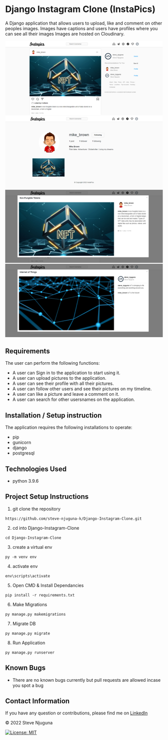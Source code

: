 # Django Instagram Clone (InstaPics)
A Django application that allows users to upload, like and comment on other peoples images. Images have captions and users have profiles where you can see all their images Images are hosted on Cloudinary.

![](https://github.com/steve-njuguna-k/Django-Instagram-Clone/blob/master/Screenshots/1.PNG)
![](https://github.com/steve-njuguna-k/Django-Instagram-Clone/blob/master/Screenshots/2.PNG)
![](https://github.com/steve-njuguna-k/Django-Instagram-Clone/blob/master/Screenshots/3.PNG)
![](https://github.com/steve-njuguna-k/Django-Instagram-Clone/blob/master/Screenshots/4.PNG)

## Requirements
The user can perform the following functions:

- A user can Sign in to the application to start using it.
- A user can upload pictures to the application.
- A user can see their profile with all their pictures.
- A user can follow other users and see their pictures on my timeline.
- A user can like a picture and leave a comment on it.
- A user can search for other usersnames on the application.

## Installation / Setup instruction
The application requires the following installations to operate:
- pip
- gunicorn
- django
- postgresql

## Technologies Used
- python 3.9.6

## Project Setup Instructions
1) git clone the repository 
```
https://github.com/steve-njuguna-k/Django-Instagram-Clone.git
```
2. cd into Django-Instagram-Clone
```
cd Django-Instagram-Clone
```
3. create a virtual env
```
py -m venv env
```
4. activate env
```
env\scripts\activate
```
5. Open CMD & Install Dependancies
```
pip install -r requirements.txt
```
6. Make Migrations
```
py manage.py makemigrations
```
7. Migrate DB
```
py manage.py migrate
```
8. Run Application
```
py manage.py runserver
```

## Known Bugs
- There are no known bugs currently but pull requests are allowed incase you spot a bug

## Contact Information
If you have any question or contributions, please find me on [LinkedIn](https://www.linkedin.com/in/steve-njuguna-aa426096/)

© 2022 Steve Njuguna

[![License: MIT](https://img.shields.io/badge/License-MIT-yellow.svg)](https://opensource.org/licenses/MIT)
